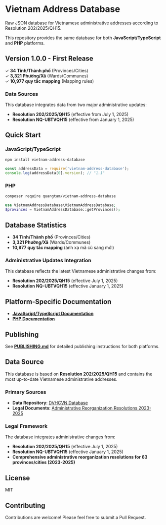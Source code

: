 # Vietnam Address Database

Raw JSON database for Vietnamese administrative addresses according to Resolution 202/2025/QH15.

This repository provides the same database for both **JavaScript/TypeScript** and **PHP** platforms.

## Version 1.0.0 - First Release

✓ **34 Tỉnh/Thành phố** (Provinces/Cities)  
✓ **3,321 Phường/Xã** (Wards/Communes)  
✓ **10,977 quy tắc mapping** (Mapping rules)

### Data Sources

This database integrates data from two major administrative updates:

- **Resolution 202/2025/QH15** (effective from July 1, 2025)
- **Resolution NQ-UBTVQH15** (effective from January 1, 2025)

## Quick Start

### JavaScript/TypeScript

```bash
npm install vietnam-address-database
```

```javascript
const addressData = require('vietnam-address-database');
console.log(addressData[0].version); // "1.1"
```

### PHP

```bash
composer require quangtam/vietnam-address-database
```

```php
use VietnamAddressDatabase\VietnamAddressDatabase;
$provinces = VietnamAddressDatabase::getProvinces();
```

## Database Statistics

- **34 Tỉnh/Thành phố** (Provinces/Cities)  
- **3,321 Phường/Xã** (Wards/Communes)  
- **10,977 quy tắc mapping** (ánh xạ mã cũ sang mới)

### Administrative Updates Integration

This database reflects the latest Vietnamese administrative changes from:

- **Resolution 202/2025/QH15** (effective July 1, 2025)
- **Resolution NQ-UBTVQH15** (effective January 1, 2025)

## Platform-Specific Documentation

- **[JavaScript/TypeScript Documentation](README-JS.md)**
- **[PHP Documentation](README-PHP.md)**

## Publishing

See **[PUBLISHING.md](PUBLISHING.md)** for detailed publishing instructions for both platforms.

## Data Source

This database is based on **Resolution 202/2025/QH15** and contains the most up-to-date Vietnamese administrative addresses.

### Primary Sources

- **Data Repository**: [DVHCVN Database](https://github.com/thanhtrungit97/dvhcvn)
- **Legal Documents**: [Administrative Reorganization Resolutions 2023-2025](https://thuvienphapluat.vn/chinh-sach-phap-luat-moi/vn/ho-tro-phap-luat/chinh-sach-moi/72841/tong-hop-nghi-quyet-sap-xep-don-vi-hanh-chinh-cua-63-tinh-thanh-giai-doan-2023-2025)

### Legal Framework

The database integrates administrative changes from:

- **Resolution 202/2025/QH15** (effective July 1, 2025)
- **Resolution NQ-UBTVQH15** (effective January 1, 2025)
- **Comprehensive administrative reorganization resolutions for 63 provinces/cities (2023-2025)**

## License

MIT

## Contributing

Contributions are welcome! Please feel free to submit a Pull Request.
